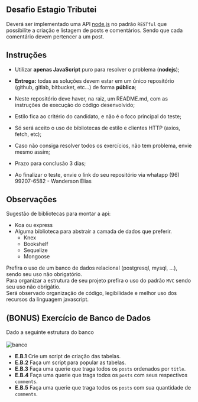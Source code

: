 ## Desafio Estagio Tributei

Deverá ser implementado uma API  [node.js](https://nodejs.org) no padrão `RESTful` que possibilite a criação e listagem de posts e comentários. 
Sendo que cada comentário devem pertencer a um post.

## Instruções

- Utilizar **apenas JavaScript** puro para resolver o problema (**nodejs**);

- **Entrega:** todas as soluções devem estar em um único repositório (github, gitlab, bitbucket, etc…) de forma **pública**;

- Neste repositório deve haver, na raiz, um README.md, com as instruções de execução do código desenvolvido;

- Estilo fica ao critério do candidato, e não é o foco principal do teste;

- Só será aceito o uso de bibliotecas de estilo e clientes HTTP (axios, fetch, etc);

- Caso não consiga resolver todos os exercícios, não tem problema, envie mesmo assim;

- Prazo para conclusão 3 dias;

- Ao finalizar o teste, envie o link do seu repositório via whatapp (96) 99207-6582 - Wanderson Elias

## Observações

Sugestão de bibliotecas para montar a api:

- Koa ou express
- Alguma biblioteca para abstrair a camada de dados que preferir.
  - Knex
  - Bookshelf
  - Sequelize
  - Mongoose

Prefira o uso de um banco de dados relacional (postgresql, mysql, ...), sendo seu uso não obrigatório.<br>
Para organizar a estrutura de seu projeto prefira o uso do padrão `MVC` sendo seu uso não obrigátio.<br>
Será observado organização de código, legibilidade e melhor uso dos recursos da linguagem javascript.

## (BONUS) Exercício de Banco de Dados

Dado a seguinte estrutura do banco
<br><br>
![banco](https://nave-challenges.s3.amazonaws.com/Back-End-Interniship/Screenshot.png)

- **E.B.1** Crie um script de criação das tabelas.
- **E.B.2** Faça um script para popular as tabelas.
- **E.B.3** Faça uma querie que traga todos os `posts` ordenados por `title`.
- **E.B.4** Faça uma querie que traga todos os `posts` com seus respectivos `comments`.
- **E.B.5** Faça uma querie que traga todos os `posts` com sua quantidade de `comments`.

